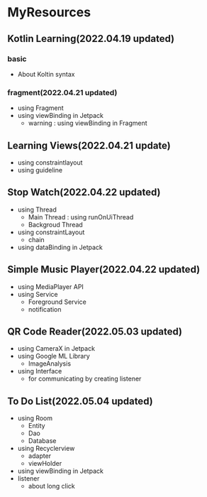 # MyResources

## Kotlin Learning(2022.04.19 updated)
### basic
- About Koltin syntax

### fragment(2022.04.21 updated)
- using Fragment
- using viewBinding in Jetpack
  + warning : using viewBinding in Fragment

## Learning Views(2022.04.21 update)
- using constraintlayout
- using guideline

## Stop Watch(2022.04.22 updated)
- using Thread
  + Main Thread : using runOnUiThread
  + Backgroud Thread
- using constraintLayout
  + chain
- using dataBinding in Jetpack

## Simple Music Player(2022.04.22 updated)
- using MediaPlayer API
- using Service
  + Foreground Service
  + notification

## QR Code Reader(2022.05.03 updated)
- using CameraX in Jetpack
- using Google ML Library
  + ImageAnalysis
- using Interface
  + for communicating by creating listener

## To Do List(2022.05.04 updated)
- using Room
  + Entity
  + Dao
  + Database
- using Recyclerview
  + adapter
  + viewHolder
- using viewBinding in Jetpack
- listener
  + about long click

